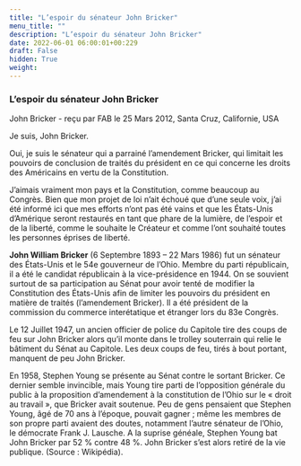 ```yaml
---
title: "L’espoir du sénateur John Bricker"
menu_title: ""
description: "L’espoir du sénateur John Bricker"
date: 2022-06-01 06:00:01+00:229
draft: False
hidden: True
weight:
---
```

### L’espoir du sénateur John Bricker

John Bricker - reçu par FAB le 25 Mars 2012, Santa Cruz, Californie, USA


Je suis, John Bricker.

Oui, je suis le sénateur qui a parrainé l’amendement Bricker, qui limitait les pouvoirs de conclusion de traités du président en ce qui concerne les droits des Américains en vertu de la Constitution.

J’aimais vraiment mon pays et la Constitution, comme beaucoup au Congrès. Bien que mon projet de loi n’ait échoué que d’une seule voix, j’ai été informé ici que mes efforts n’ont pas été vains et que les États-Unis d’Amérique seront restaurés en tant que phare de la lumière, de l’espoir et de la liberté, comme le souhaite le Créateur et comme l’ont souhaité toutes les personnes éprises de liberté.

**John William Bricker** (6 Septembre 1893 – 22 Mars 1986) fut un sénateur des États-Unis et le 54e gouverneur de l’Ohio. Membre du parti républicain, il a été le candidat républicain à la vice-présidence en 1944. On se souvient surtout de sa participation au Sénat pour avoir tenté de modifier la Constitution des États-Unis afin de limiter les pouvoirs du président en matière de traités (l’amendement Bricker). Il a été président de la commission du commerce interétatique et étranger lors du 83e Congrès.

Le 12 Juillet 1947, un ancien officier de police du Capitole tire des coups de feu sur John Bricker alors qu’il monte dans le trolley souterrain qui relie le bâtiment du Sénat au Capitole. Les deux coups de feu, tirés à bout portant, manquent de peu John Bricker.

En 1958, Stephen Young se présente au Sénat contre le sortant Bricker. Ce dernier semble invincible, mais Young tire parti de l’opposition générale du public à la proposition d’amendement à la constitution de l’Ohio sur le « droit au travail », que Bricker avait soutenue. Peu de gens pensaient que Stephen Young, âgé de 70 ans à l’époque, pouvait gagner ; même les membres de son propre parti avaient des doutes, notamment l’autre sénateur de l’Ohio, le démocrate Frank J. Lausche. A la suprise généale, Stephen Young bat John Bricker par 52 % contre 48 %. John Bricker s’est alors retiré de la vie publique. (Source : Wikipédia).
